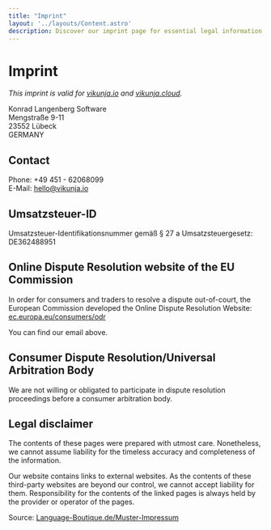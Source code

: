 ```yaml
---
title: "Imprint"
layout: '../layouts/Content.astro'
description: Discover our imprint page for essential legal information, publication details, and contact information for our organization.
---
```


# Imprint

*This imprint is valid for [vikunja.io](https://vikunja.io) and [vikunja.cloud](https://vikunja.cloud/dashboard).*

Konrad Langenberg Software<br/>
Mengstraße 9-11<br/>
23552 Lübeck<br/>
GERMANY

## Contact

Phone: +49 451 - 62068099<br/>
E-Mail: <a href="mailto:hello@vikunja.io">hello@vikunja.io</a>

## Umsatzsteuer-ID

Umsatzsteuer-Identifikationsnummer gemäß § 27 a Umsatzsteuergesetz: DE362488951

## Online Dispute Resolution website of the EU Commission

In order for consumers and traders to resolve a dispute out-of-court, the European Commission developed the
Online Dispute Resolution Website: [ec.europa.eu/consumers/odr](https://www.ec.europa.eu/consumers/odr)

You can find our email above.

## Consumer Dispute Resolution/Universal Arbitration Body

We are not willing or obligated to participate in dispute resolution proceedings before a
consumer arbitration body.

## Legal disclaimer

The contents of these pages were prepared with utmost care. Nonetheless, we cannot assume liability for the
timeless accuracy and completeness of the information.

Our website contains links to external websites. As the contents of these third-party websites are beyond our
control, we cannot accept liability for them. Responsibility for the contents of the linked pages is always held
by the provider or operator of the pages.

Source: <a href="https://language-boutique.de/muster-impressum" target="_blank" rel="noopener">Language-Boutique.de/Muster-Impressum</a>
